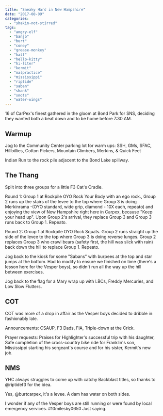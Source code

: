 ```yaml
---
title: "Sneaky Hard in New Hampshire"
date: "2017-08-09"
categories: 
  - "shakin-not-stirred"
tags: 
  - "angry-elf"
  - "banjo"
  - "burt"
  - "coney"
  - "grease-monkey"
  - "half"
  - "hello-kitty"
  - "hi-liter"
  - "kermit"
  - "malpractice"
  - "mississippi"
  - "riptide"
  - "saban"
  - "shank"
  - "snots"
  - "water-wings"
---
```


16 of CarPex's finest gathered in the gloom at Bond Park for SNS, deciding they wanted both a beat down and to be home before 7:30 AM.

## Warmup

Jog to the Community Center parking lot for warm ups: SSH, GMs, SFAC, Hillbillies, Cotton Pickers, Mountain Climbers, Merkins, & Quick Feet

Indian Run to the rock pile adjacent to the Bond Lake spillway.

## The Thang

Split into three groups for a little F3 Cat's Cradle.

Round 1: Group 1 at Rockpile OYO Rock Your Body with an ego rock., Group 2 runs up the stairs of the levee to the top where Group 3 is doing Merkinrama -(OYO standard, wide grip, diamond - 10X each, repeato) and enjoying the view of New Hampshire right here in Carpex, because "Keep your head up". Upon Group 2's arrival, they replace Group 3 and Group 3 runs back to Group 1. Repeato.

Round 2: Group 1 at Rockpile OYO Rock Squats. Group 2 runs straight up the side of the levee to the top where Group 3 is doing reverse lunges. Group 2 replaces Group 3 who crawl bears (safety first, the hill was slick with rain) back down the hill to replace Group 1. Repeato.

Jog back to the kiosk for some "Sabans" with burpees at the top and star jumps at the bottom. Had to modify to ensure we finished on time (there's a lesson here for the Vesper boys), so didn't run all the way up the hill between exercises.

Jog back to the flag for a Mary wrap up with LBCs, Freddy Mercuries, and Low Slow Flutters.

## COT

COT was more of a drop in affair as the Vesper boys decided to dribble in fashionably late.

Announcements: CSAUP, F3 Dads, FiA, Triple-down at the Crick.

Prayer requests: Praises for Highlighter's successful trip with his daughter, Safe completion of the cross-country bike ride for Franklin's son, Mississippi starting his sergeant's course and for his sister, Kermit's new job.

## NMS

YHC always struggles to come up with catchy Backblast titles, so thanks to @riptidef3 for the idea.

Yes, @burtcarpex, it's a levee. A dam has water on both sides.

I wonder if any of the Vesper boys are still running or were found by local emergency services. #10milesby0650 Just saying.
